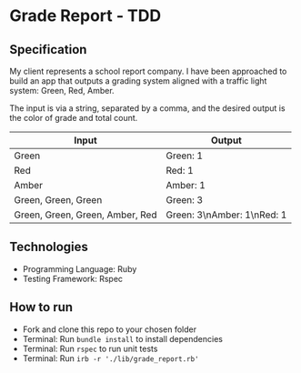 # Grade Report - TDD

## Specification

My client represents a school report company. I have been approached to build an app that outputs a grading system aligned with a traffic light system: Green, Red, Amber.

The input is via a string, separated by a comma, and the desired output is the color of grade and total count.

| Input   | Output |
|---        |---         |
|Green |Green: 1 |
| Red|Red: 1 |
| Amber| Amber: 1|
| Green, Green, Green |Green: 3 |
|Green, Green, Green, Amber, Red | Green: 3\nAmber: 1\nRed: 1|

## Technologies

- Programming Language: Ruby
- Testing Framework: Rspec

## How to run 

- Fork and clone this repo to your chosen folder
- Terminal: Run ```bundle install``` to install dependencies
- Terminal: Run ```rspec``` to run unit tests
- Terminal: Run ```irb -r './lib/grade_report.rb'```
 
